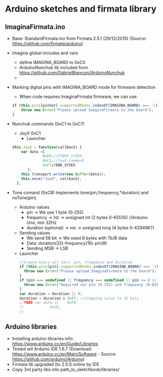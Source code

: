 # Arduino sketches and firmata library

## ImaginaFirmata.ino

  * Base: StandardFirmata.ino from Firmata 2.5.1 (26/12/2015) (Source: https://github.com/firmata/arduino)
  * Imagina global includes and vars
    * define IMAGINA_BOARD to 0xC0
    * ArduinoNunchuk lib included from https://github.com/GabrielBianconi/ArduinoNunchuk
    * 
  * Marking digital pins with IMAGINA_BOARD mode for firmware detection
    * When code requires ImaginaFirmata firmware, we can use:

    ```javascript
    if (this.pins[pinVar].supportedModes.indexOf(IMAGINA_BOARD) === -1) {
        throw new Error("Please upload ImaginaFirmata to the board");
    }
    ```

  * Nunchuk commands (0xC1 to 0xC7)
    * JoyX 0xC1
      * Launcher
    
    ```javascript
    this.JoyX = function(callback) {
        var data =[
		          0xF0,//START_SYSEX,
		          0xC1,//JoyX command
		          0xF7//END_SYSEX
	       ];
        this transport.write(new Buffer(data));
        this.once("JoyX", callback);
      };
      ```

  * Tone comand (0xC8) Implements tone(pin,frequency,*duration) and noTone(pin)
    * Arduino values
      * pin -> We use 1 byte (0-255)
      * frequency -> Hz -> unsigned int (2 bytes 0-65535) //Arduino Uno, min 32Hz
      * duration (optional) -> ms -> unsigned long (4 bytes 0-4294967)
    * Sending values
      * We send 56 bit -> We need 8 bytes with 7b/B data
      * Data: duration(32)-frequency(16)-pin(8)
      * Sending MSB -> LSB
    * Launcher
      ```javascript
      //Create blocs wit vars: pin, frequency and duration
      if (this.pins[pin].supportedModes.indexOf(IMAGINA_BOARD) === -1) {
        throw new Error("Please upload ImaginaFirmata to the board");
      }
      if (pin === undefined || frequency === undefined || pin <= 0 || pin > 255 || frequency <= 0 || frequency > 65535) {
        throw new Error("Required var pin (0-255) and frequency (0-65535)");
      }
      var duration = duration || 0;
      duration = duration & 0xFF; //clamping value to 32 bits
      //TODO var data =[	0xF0,
      //			0xC8,
      //			
      ```
## Arduino libraries

  * Installing arduino libraries info: https://www.arduino.cc/en/Guide/Libraries
  * Tested wit Arduino IDE 1.6.7 (Download: https://www.arduino.cc/en/Main/Software - Source: https://github.com/arduino/Arduino)
  * Firmata lib upgraded (to 2.5.1) online by IDE
  * Copy 3rd party libs into path_to_sketchbook/libraries/

